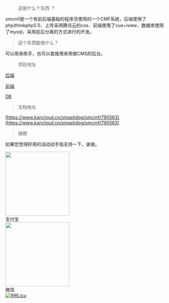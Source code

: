 > 这是什么个东西 ？

smcmf是一个有前后端基础的程序员使用的一个CMF系统，后端使用了php(thinkphp5.1)、上传采用腾讯云的cos、前端使用了vue+iview，数据库使用了mysql，采用前后分离的方式进行的开发。
> 这个东西能做什么？

可以用来练手，也可以直接用来用做CMS的后台。
> 项目地址

[后端](https://github.com/smashdog/smcmf_php)

[前端](https://github.com/smashdog/smcmf_html)

[DB](https://github.com/smashdog/smcmf_sql)

> 文档地址

[https://www.kancloud.cn/smashdog/smcmf/790563](https://www.kancloud.cn/smashdog/smcmf/790563)
> 捐赠

如果您觉得好用的话动动手指支持一下，谢谢。
<div style="margin: 0 auto;width:100%;"><img src="https://biila-1252509853.cos.ap-guangzhou.myqcloud.com/alipay.jpg" width="200"><br>支付宝</div>
<div style="margin: 0 auto;width:100%;"><img src="https://biila-1252509853.cos.ap-guangzhou.myqcloud.com/weixinpay.jpg" width="200"><br>微信</div>
<a href="https://996.icu"><img src="https://img.shields.io/badge/link-996.icu-red.svg" alt="996.icu" /></a>
